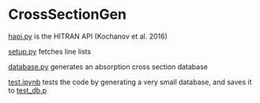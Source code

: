 # CrossSectionGen

[hapi.py](hapi.py) is the HITRAN API (Kochanov et al. 2016)

[setup.py](setup.py) fetches line lists

[database.py](database.py) generates an absorption cross section database

[test.ipynb](test.ipynb) tests the code by generating a very small database, and saves it to [test_db.p](test_db.p)
